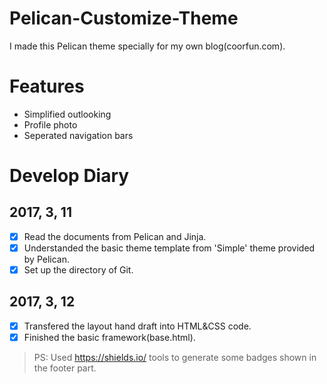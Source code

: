# Pelican-Customize-Theme

I made this Pelican theme specially for my own blog(coorfun.com). 

# Features
- Simplified outlooking
- Profile photo
- Seperated navigation bars

# Develop Diary

## 2017, 3, 11
- [x] Read the documents from Pelican and Jinja.
- [x] Understanded the basic theme template from 'Simple' theme provided by Pelican.
- [x] Set up the directory of Git.

## 2017, 3, 12
- [x] Transfered the layout hand draft into HTML&CSS code.
- [x] Finished the basic framework(base.html).
>PS: Used https://shields.io/ tools to generate some badges shown in the footer part.
